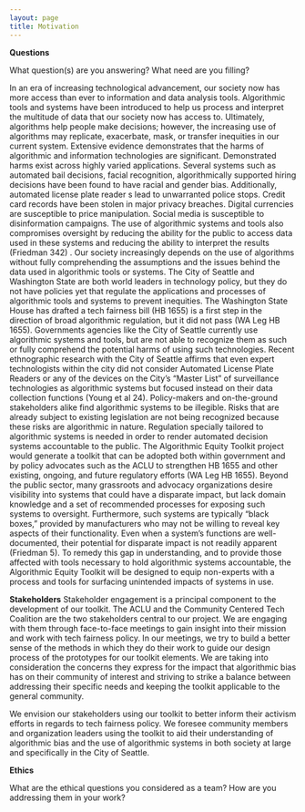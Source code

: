 ```yaml
---
layout: page
title: Motivation
---
```


**Questions**

What question(s) are you answering?
What need are you filling?


In an era of increasing technological advancement, our society now has more access than ever to information and data analysis tools. Algorithmic tools and systems have been introduced to help us process and interpret the multitude of data that our society now has access to. Ultimately, algorithms help people make decisions; however, the increasing use of algorithms may replicate, exacerbate, mask, or transfer inequities in our current system. Extensive evidence demonstrates that the harms of algorithmic and information technologies are significant. Demonstrated harms exist across highly varied applications. Several systems such as automated bail decisions, facial recognition, algorithmically supported hiring decisions have been found to have racial and gender bias. Additionally, automated license plate reader
s lead to unwarranted police stops. Credit card records have been stolen in major privacy breaches. Digital currencies are susceptible to price manipulation. Social media is susceptible to disinformation campaigns.
The use of algorithmic systems and tools also compromises oversight by reducing the ability for the public to access data used in these systems and reducing the ability to interpret the results (Friedman 342) . Our society increasingly depends on the use of algorithms without fully comprehending the assumptions and the issues behind the data used in algorithmic tools or systems. The City of Seattle and Washington State are both world leaders in technology policy, but they do not have policies yet that regulate the applications and processes of algorithmic tools and systems to prevent inequities. The Washington State House has drafted a tech fairness bill (HB 1655) is a first step in the direction of broad algorithmic regulation, but it did not pass (WA Leg HB 1655). Governments agencies like the City of Seattle currently use algorithmic systems and tools, but are not able to recognize them as such or fully comprehend the potential harms of using such technologies. Recent ethnographic research with the City of Seattle affirms that even expert technologists within the city did not consider Automated License Plate Readers or any of the devices on the City’s “Master List” of surveillance technologies as algorithmic systems but focused instead on their data collection functions (Young et al 24). Policy-makers and on-the-ground stakeholders alike find algorithmic systems to be illegible. Risks that are already subject to existing legislation are not being recognized because these risks are algorithmic in nature. Regulation specially tailored to algorithmic systems is needed in order to render automated decision systems accountable to the public. 
The Algorithmic Equity Toolkit project would generate a toolkit that can be adopted both within government and by policy advocates such as the ACLU to strengthen HB 1655 and other existing, ongoing, and future regulatory efforts (WA Leg HB 1655). Beyond the public sector, many grassroots and advocacy organizations desire visibility into systems that could have a disparate impact, but lack domain knowledge and a set of recommended processes for exposing such systems to oversight. Furthermore, such systems are typically “black boxes,” provided by manufacturers who may not be willing to reveal key aspects of their functionality. Even when a system’s functions are well-documented, their potential for disparate impact is not readily apparent (Friedman 5). To remedy this gap in understanding, and to provide those affected with tools necessary to hold algorithmic systems accountable, the Algorithmic Equity Toolkit will be designed to equip non-experts with a process and tools for surfacing unintended impacts of systems in use.


**Stakeholders**
Stakeholder engagement is a principal component to the development of our toolkit. The ACLU and the Community Centered Tech Coalition are the two stakeholders central to our project. We are engaging with them through face-to-face meetings to gain insight into their mission and work with tech fairness policy. In our meetings, we try to build a better sense of the methods in which they do their work to guide our design process of the prototypes for our toolkit elements. We are taking into consideration the concerns they express for the impact that algorithmic bias has on their community of interest and striving to strike a balance between addressing their specific needs and keeping the toolkit applicable to the general community.

We envision our stakeholders using our toolkit to better inform their activism efforts in regards to tech fairness policy. We foresee community members and organization leaders using the toolkit to aid their understanding of algorithmic bias and the use of algorithmic systems in both society at large and specifically in the City of Seattle.

**Ethics**

What are the ethical questions you considered as a team?
How are you addressing them in your work?
